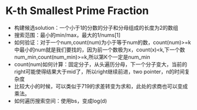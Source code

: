# K-th Smallest Prime Fraction

* 构建候选solution：一个小于1的分数的分子和分母组成的长度为2的数组
* 搜索范围：最小的min/max，最大的1/nums[1]
* 如何验证：对于一个num,count(num)为小于等于num的数，count(num)>=k中最小的num就是我们要找的，因为前一个数极为x，count(x)<k,下一个数num_min,count(num_min)>=k,所以第K个一定是num_min
* count(num)如何计算：固定分子，从头遍历分母，下一个分子变大，当前的right可能使得结果大于mid了，所以right继续前进，two pointer，n的时间复杂度
* 比较大小的时候，可以类似于719的求差转变为求和，此处的求商也可以变成乘法。
* 如何遍历搜索空间：使用bs，变成log(d)
